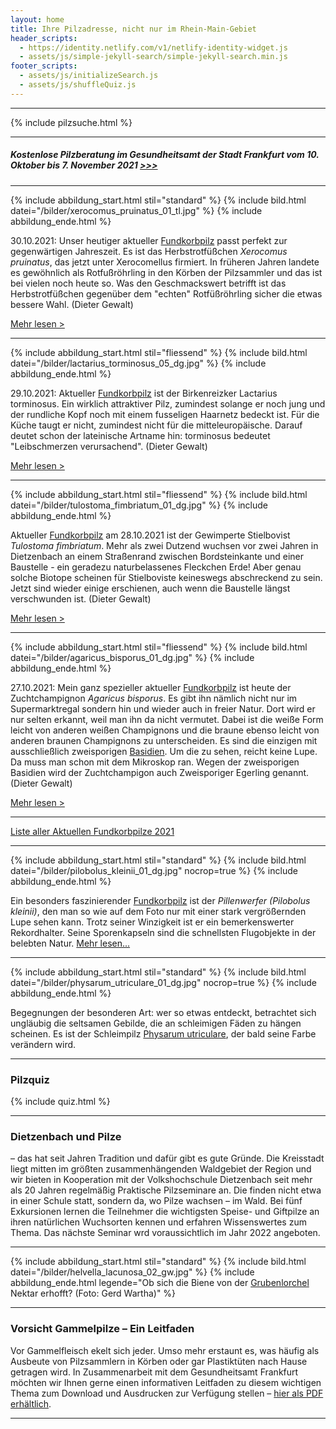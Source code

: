 ```yaml
---
layout: home
title: Ihre Pilzadresse, nicht nur im Rhein-Main-Gebiet
header_scripts:
  - https://identity.netlify.com/v1/netlify-identity-widget.js
  - assets/js/simple-jekyll-search/simple-jekyll-search.min.js
footer_scripts:
  - assets/js/initializeSearch.js
  - assets/js/shuffleQuiz.js
---
```

- - -

{% include pilzsuche.html %}

- - -

##### **Kostenlose Pilzberatung im Gesundheitsamt der Stadt Frankfurt vom 10. Oktober bis 7. November 2021  [\>>>](/pilzberatung)**

- - -

{% include abbildung_start.html stil="standard" %}
{% include bild.html datei="/bilder/xerocomus_pruinatus_01_tl.jpg" %}
{% include abbildung_ende.html %}

30.10.2021: Unser heutiger aktueller [Fundkorbpilz](AA "Glossar-") passt perfekt zur gegenwärtigen Jahreszeit. Es ist das Herbstrotfüßchen *Xerocomus pruinatus*, das jetzt unter Xerocomellus firmiert. In früheren Jahren landete es gewöhnlich als Rotfußröhrling in den Körben der Pilzsammler und das ist bei vielen noch heute so. Was den Geschmackswert betrifft ist das Herbstrotfüßchen gegenüber dem "echten" Rotfüßröhrling sicher die etwas bessere Wahl. (Dieter Gewalt)

[Mehr lesen >](/pilze/xerocomus-pruinatus-herbstrotfüßchen)

- - -

{% include abbildung_start.html stil="fliessend" %}
{% include bild.html datei="/bilder/lactarius_torminosus_05_dg.jpg" %}
{% include abbildung_ende.html %}

29.10.2021: Aktueller [Fundkorbpilz](AA "Glossar-") ist der Birkenreizker Lactarius torminosus. Ein wirklich attraktiver Pilz, zumindest solange er noch jung und der rundliche Kopf noch mit einem fusseligen Haarnetz bedeckt ist. Für die Küche taugt er nicht, zumindest nicht für die mitteleuropäische. Darauf deutet schon der lateinische Artname hin: torminosus bedeutet "Leibschmerzen verursachend". (Dieter Gewalt) 

[Mehr lesen >](/pilze/lactarius-torminosus-birkenreizker-birkenmilchling)

<div style="clear:  both"></div> 

- - -

{% include abbildung_start.html stil="fliessend" %}
{% include bild.html datei="/bilder/tulostoma_fimbriatum_01_dg.jpg" %}
{% include abbildung_ende.html %}

Aktueller [Fundkorbpilz](AA "Glossar-") am 28.10.2021 ist der Gewimperte Stielbovist *Tulostoma fimbriatum*. Mehr als zwei Dutzend wuchsen vor zwei Jahren in Dietzenbach an einem Straßenrand zwischen Bordsteinkante und einer Baustelle - ein geradezu naturbelassenes Fleckchen Erde! Aber genau solche Biotope scheinen für Stielboviste keineswegs abschreckend zu sein. Jetzt sind wieder einige erschienen, auch wenn die Baustelle längst verschwunden ist. (Dieter Gewalt)

[Mehr lesen >](/pilze/tulostoma-fimbriatum-gewimperter-stielbovist)

<div style="clear:  both"></div>

- - -

{% include abbildung_start.html stil="fliessend" %}
{% include bild.html datei="/bilder/agaricus_bisporus_01_dg.jpg" %}
{% include abbildung_ende.html %}

27.10.2021:  Mein ganz spezieller aktueller [Fundkorbpilz](AA "Glossar-") ist heute der Zuchtchampignon *Agaricus bisporus*. Es gibt ihn nämlich nicht nur im Supermarktregal sondern hin und wieder  auch in freier Natur. Dort wird er nur selten erkannt, weil man ihn da nicht vermutet. Dabei ist die weiße Form leicht von anderen weißen Champignons und die braune ebenso leicht von anderen braunen Champignons zu unterscheiden. Es sind die einzigen mit ausschließlich zweisporigen [Basidien](Basidien "Glossar"). Um die zu sehen, reicht keine Lupe. Da muss man schon mit dem Mikroskop ran. Wegen der zweisporigen Basidien wird der Zuchtchampigon auch Zweisporiger Egerling genannt. (Dieter Gewalt)

[Mehr lesen >](/pilze/agaricus-bisporus-zucht-champignon)

<div style="clear:  both"></div> 

- - -

[Liste aller Aktuellen Fundkorbpilze 2021](/artikel/liste-aller-aktuellen-fundkorbpilze-2021.html)

- - -

{% include abbildung_start.html stil="standard" %}
{% include bild.html datei="/bilder/pilobolus_kleinii_01_dg.jpg" nocrop=true %}
{% include abbildung_ende.html %}

Ein besonders faszinierender [Fundkorbpilz](AA "Glossar-") ist der *Pillenwerfer (Pilobolus kleinii)*, den man so wie auf dem Foto nur mit einer stark vergrößernden Lupe sehen kann. Trotz seiner Winzigkeit ist er ein bemerkenswerter Rekordhalter. Seine Sporenkapseln sind die schnellsten Flugobjekte in der belebten Natur. [Mehr lesen...](/pilze/pilobolus-kleinii-pillenwerfer)

- - -

{% include abbildung_start.html stil="standard" %}
{% include bild.html datei="/bilder/physarum_utriculare_01_dg.jpg" nocrop=true %}
{% include abbildung_ende.html %}

Begegnungen der besonderen Art: wer so etwas entdeckt, betrachtet sich ungläubig die seltsamen Gebilde, die an schleimigen Fäden zu hängen scheinen. Es ist der Schleimpilz [Physarum utriculare](/pilze/physarum-utriculare-fadenfruchtschleimpilz), der bald seine Farbe verändern wird.

- - -

### Pilzquiz

{% include quiz.html %}

- - -

### Dietzenbach und Pilze

– das hat seit Jahren Tradition und dafür gibt es gute Gründe. Die Kreisstadt liegt mitten im größten zusammenhängenden Waldgebiet der Region und wir bieten in Kooperation mit der Volkshochschule Dietzenbach seit mehr als 20 Jahren regelmäßig Praktische Pilzseminare an. Die finden nicht etwa in einer Schule statt, sondern da, wo Pilze wachsen – im Wald. Bei fünf Exkursionen lernen die Teilnehmer die wichtigsten Speise- und Giftpilze an ihren natürlichen Wuchsorten kennen und erfahren Wissenswertes zum Thema. Das nächste Seminar wrd voraussichtlich im Jahr 2022 angeboten.  

- - -

{% include abbildung_start.html stil="standard" %}
{% include bild.html datei="/bilder/helvella_lacunosa_02_gw.jpg" %}
{% include abbildung_ende.html legende="Ob sich die Biene von der <a href='/pilze/helvella-lacunosa-grubenlorchel'>Grubenlorchel</a> Nektar erhofft?  (Foto: Gerd Wartha)" %}

- - -

### Vorsicht Gammelpilze – Ein Leitfaden

Vor Gammelfleisch ekelt sich jeder. Umso mehr erstaunt es, was häufig als Ausbeute von Pilzsammlern in Körben oder gar Plastiktüten nach Hause getragen wird. In Zusammenarbeit mit dem Gesundheitsamt Frankfurt möchten wir Ihnen gerne einen informativen Leitfaden zu diesem wichtigen Thema zum Download und Ausdrucken zur Verfügung stellen – [hier als PDF erhältlich](/assets/docs/Fundkorb.de-Gammelpilze.pdf).

- - -